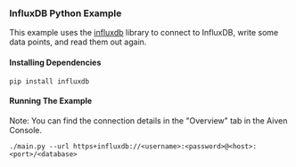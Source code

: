 ### InfluxDB Python Example

This example uses the [influxdb](https://github.com/influxdata/influxdb-python) library to connect to InfluxDB, write some data points, and read them out again.

#### Installing Dependencies  

```
pip install influxdb
```

#### Running The Example
Note: You can find the connection details in the "Overview" tab in the Aiven Console.
```
./main.py --url https+influxdb://<username>:<password>@<host>:<port>/<database>
```

